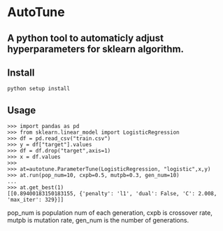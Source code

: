 # AutoTune
A python tool to automaticly adjust hyperparameters for sklearn algorithm.
-
## Install
`python setup install`
## Usage
```>>> import autotune
>>> import pandas as pd
>>> from sklearn.linear_model import LogisticRegression
>>> df = pd.read_csv("train.csv")
>>> y = df["target"].values
>>> df = df.drop("target",axis=1)
>>> x = df.values
>>> 
>>> at=autotune.ParameterTune(LogisticRegression, "logistic",x,y)
>>> at.run(pop_num=10, cxpb=0.5, mutpb=0.3, gen_num=10)     
...
>>> at.get_best(1)
[[0.89400183150183155, {'penalty': 'l1', 'dual': False, 'C': 2.008, 'max_iter': 329}]]

 ```
 pop_num is population num of each generation, cxpb is crossover rate, mutpb is mutation rate, gen_num is the number of generations.
